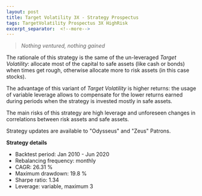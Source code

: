 ```yaml
---
layout: post
title: Target Volatility 3X - Strategy Prospectus
tags: TargetVolatility Prospectus 3X HighRisk
excerpt_separator:  <!--more-->
---
```


> _Nothing ventured, nothing gained_

The rationale of this strategy is the same of the un-leveraged _Target Volatility_: allocate most of the capital to safe assets (like cash or bonds) when times get rough, otherwise allocate more to risk assets (in this case stocks).

The advantage of this variant of _Target Volatility_ is higher returns: the usage of variable leverage allows to compensate for the lower returns earned during periods when the strategy is invested mostly in safe assets.

The main risks of this strategy are high leverage and unforeseen changes in correlations between risk assets and safe assets.

Strategy updates are available to "Odysseus" and "Zeus" Patrons.

**Strategy details**
* Backtest period: Jan 2010 - Jun 2020
* Rebalancing frequency: monthly
* CAGR: 26.31 %
* Maximum drawdown: 19.8 %
* Sharpe ratio: 1.34
* Leverage: variable, maximum 3
